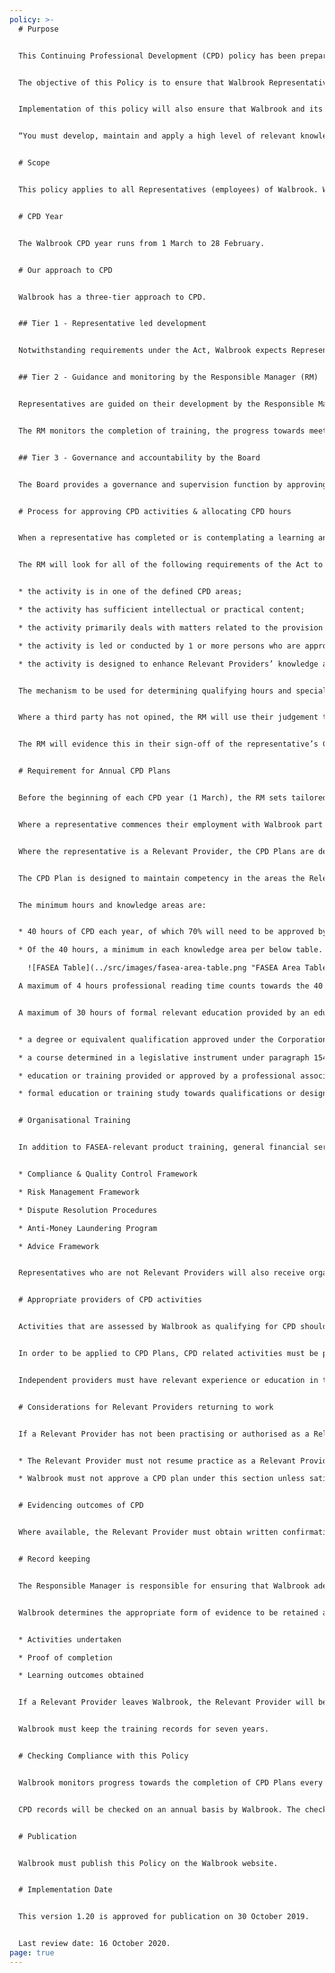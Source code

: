 ```yaml
---
policy: >-
  # Purpose


  This Continuing Professional Development (CPD) policy has been prepared and approved by Barbacane Advisors Pty Ltd trading as Walbrook Wealth Management (“Walbrook”)(ACN 626 694 139, AFSL512465) and must be made available to both Representatives and the public via the company website.


  The objective of this Policy is to ensure that Walbrook Representatives maintain professional knowledge and skills that enable them to provide high quality wealth management and personal financial advice services to Walbrook clients. It also serves to ensure that Walbrook and its Representatives meet the required standards as set out by the Financial Advisers Standards and Ethics Authority (FASEA) and prescribed by the Corporations Act 2001 (Cth) and the Corporations (Relevant Providers Continuing Professional Development Standard) Determination 2018.


  Implementation of this policy will also ensure that Walbrook and its Relevant Providers act in accordance with the Financial Adviser Standards and Ethics Authority (FASEA) Code of Ethics and specifically Standard 10:


  “You must develop, maintain and apply a high level of relevant knowledge and skills.”


  # Scope


  This policy applies to all Representatives (employees) of Walbrook. Where this policy refers to a Representative that is a Relevant Provider as defined by FASEA, reference will be made to Relevant Provider rather than Representative.


  # CPD Year


  The Walbrook CPD year runs from 1 March to 28 February.


  # Our approach to CPD


  Walbrook has a three-tier approach to CPD.


  ## Tier 1 ‐ Representative led development


  Notwithstanding requirements under the Act, Walbrook expects Representatives to drive their development and continuing professional development. Also, our Representatives are expected, at all times, to ensure they meet or exceed the standards and requirements set out in their CPD Plans and the standards set by FASEA (where applicable). 


  ## Tier 2 ‐ Guidance and monitoring by the Responsible Manager (RM)


  Representatives are guided on their development by the Responsible Manager (RM). This guidance will include a CPD Plan and ongoing coaching and supervision. 


  The RM monitors the completion of training, the progress towards meeting annual CPD requirements and reports to the Board regularly. 


  ## Tier 3 ‐ Governance and accountability by the Board


  The Board provides a governance and supervision function by approving the CPD policy and reviewing CPD completion reports.


  # Process for approving CPD activities & allocating CPD hours


  When a representative has completed or is contemplating a learning and development activity, they should forward details of the activity to the RM. The RM will then confirm whether the activity qualifies for CPD, for how many hours and in what specialist area.


  The RM will look for all of the following requirements of the Act to be satisfied when making this assessment:


  * the activity is in one of the defined CPD areas;

  * the activity has sufficient intellectual or practical content;

  * the activity primarily deals with matters related to the provision of financial product advice, financial advice services and financial advice business;

  * the activity is led or conducted by 1 or more persons who are appropriate, and have sufficient standing, expertise, academic qualifications and/or practical experience;

  * the activity is designed to enhance Relevant Providers’ knowledge and skills in areas that are relevant to the provision of financial product advice and financial advice services.


  The mechanism to be used for determining qualifying hours and specialist area is primarily reliance on the professional body or education provider that is providing the education. The RM may reduce (not increase) the number of hours credited.


  Where a third party has not opined, the RM will use their judgement to estimate the amount of time the learning and development activity will take to complete, and the specialist area or areas that are relevant.


  The RM will evidence this in their sign-off of the representative’s CPD Plan.


  # Requirement for Annual CPD Plans


  Before the beginning of each CPD year (1 March), the RM sets tailored CPD targets for each representative, based upon assessment, review and individual development needs. The RM captures these targets and objectives in a CPD Plan. This Plan must be in place before the start of the CPD year.


  Where a representative commences their employment with Walbrook part way through the year, the RM calculates the required targets on a pro‐rata basis.


  Where the representative is a Relevant Provider, the CPD Plans are designed to meet or exceed standards set by the Financial Adviser Standards and Ethics Authority (FASEA).


  The CPD Plan is designed to maintain competency in the areas the Relevant Provider is qualified and licenced to provide Financial Advice. The RM approves the plan, which consists of no less than the minimum hours and knowledge areas required by FASEA.


  The minimum hours and knowledge areas are:


  * 40 hours of CPD each year, of which 70% will need to be approved by Walbrook.

  * Of the 40 hours, a minimum in each knowledge area per below table.

    ![FASEA Table](../src/images/fasea-area-table.png "FASEA Area Table")

  A maximum of 4 hours professional reading time counts towards the 40 hours requirement.


  A maximum of 30 hours of formal relevant education provided by an education provider counts towards the 40 hours requirements, which may include any of the following:


  * a degree or equivalent qualification approved under the Corporations (Relevant Providers Degrees, Qualifications and Courses Standard) Determination 2018;

  * a course determined in a legislative instrument under paragraph 1546B(1)(b) of the Act e.g. a degree that an existing Relevant Provider would undertake to meet the new standards by 1 January 2024;

  * education or training provided or approved by a professional association;

  * formal education or training study towards qualifications or designations relevant to practice as a relevant provider.


  # Organisational Training


  In addition to FASEA-relevant product training, general financial services training and industry development, Walbrook will provide training on the following areas:


  * Compliance & Quality Control Framework

  * Risk Management Framework

  * Dispute Resolution Procedures

  * Anti-Money Laundering Program

  * Advice Framework


  Representatives who are not Relevant Providers will also receive organisational training, and the Compliance & Quality Control Manager will maintain CPD Plans for them.


  # Appropriate providers of CPD activities


  Activities that are assessed by Walbrook as qualifying for CPD should be provided by persons or entities that hold appropriate qualifications, accreditations and or practical experience, relevant to the training provided.


  In order to be applied to CPD Plans, CPD related activities must be provided by and/or accredited by a recognised industry provider such as the Financial Planning Association, Kaplan, or Chartered Accountants Australia & New Zealand.


  Independent providers must have relevant experience or education in the field in which they are training. They must declare the learning outcomes and be able to demonstrate how the content or training provided meets the learning outcomes. Walbrook will then determine if the training is appropriate for the Representatives CPD Plan.


  # Considerations for Relevant Providers returning to work


  If a Relevant Provider has not been practising or authorised as a Relevant Provider for a continuous period of 2 years or more, the RM must take the following into account:


  * The Relevant Provider must not resume practice as a Relevant Provider of Walbrook unless Walbrook has approved the Relevant Provider’s CPD plan for the first CPD year after the Relevant Provider resumes practice.

  * Walbrook must not approve a CPD plan under this section unless satisfied that it is appropriate to address gaps in the Relevant Provider’s competence, knowledge and skills arising from the Relevant Provider’s absence from practice.


  # Evidencing outcomes of CPD


  Where available, the Relevant Provider must obtain written confirmation from the training provider, which indicates the training provider, activities undertaken, learning outcomes, the knowledge area and applicable CPD hours. Where the training provider has not noted learning outcomes on the confirmation, these should be included by the Relevant Provider in their own words in the Kaplan OnTrack system. 


  # Record keeping


  The Responsible Manager is responsible for ensuring that Walbrook adequately trains its Relevant Providers. Under the changes introduced by FASEA, evidence of CPD completion is required to be maintained by the Relevant Provider or Walbrook for approved CPD.


  Walbrook determines the appropriate form of evidence to be retained at the time of accreditation of the CPD by Walbrook. At a minimum, it should evidence:


  * Activities undertaken

  * Proof of completion

  * Learning outcomes obtained


  If a Relevant Provider leaves Walbrook, the Relevant Provider will be entitled to a copy of their register entries to ensure continuity.


  Walbrook must keep the training records for seven years.


  # Checking Compliance with this Policy


  Walbrook monitors progress towards the completion of CPD Plans every month. Representatives must record all CPD activities that count towards the CPD Plan, as they are completed.


  CPD records will be checked on an annual basis by Walbrook. The check will use a 100% sample size and seek to confirm that each entry has appropriate evidence and that evidence supports the knowledge areas indicated.


  # Publication


  Walbrook must publish this Policy on the Walbrook website.


  # Implementation Date


  This version 1.20 is approved for publication on 30 October 2019.


  Last review date: 16 October 2020.
page: true
---
```

